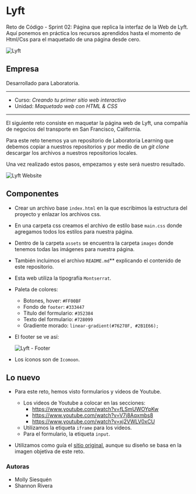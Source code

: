 # Lyft

Reto de Código - Sprint 02: Página que replica la interfaz de la Web de Lyft. Aquí ponemos en práctica los recursos aprendidos hasta el momento de Html/Css para el maquetado de una página desde cero. 

![Lyft](https://user-images.githubusercontent.com/32301249/36388652-97463560-156a-11e8-8a49-08028ec9d029.png)

## Empresa
Desarrollado para Laboratoria.

******
* Curso: _Creando tu primer sitio web interactivo_
* Unidad: _Maquetado web con HTML & CSS_

***

El siguiente reto consiste en maquetar la página web de Lyft, una compañía de negocios del transporte en San Francisco, California.

Para este reto tenemos ya un repositorio de Laboratoria Learning que debemos copiar a nuestros repositorios y por medio de un _git clone_ descargar los archivos a nuestros repositorios locales.

Una vez realizado estos pasos, empezamos y este será nuestro resultado.

![Lyft Website](docs/fullpage.png)

## Componentes

* Crear un archivo base `index.html` en la que escribimos la estructura del proyecto y enlazar los archivos css.

* En una carpeta css creamos el archivo de estilo base `main.css` donde agregamos todos los estilos para nuestra página.

* Dentro de la carpeta `assets` se encuentra la carpeta `images` donde tenemos todas las imágenes para nuestra página.

* También incluimos el archivo `README.md`** explicando el contenido de este repositorio.

* Esta web utiliza la tipografía `Montserrat`.

* Paleta de colores:
  - Botones, hover: `#FF00BF`
  - Fondo de `footer`: `#333447`
  - Título del formulario: `#352384`
  - Texto del formulario: `#728099`
  - Gradiente morado: `linear-gradient(#76278F, #2B1E66);`

* El footer se ve así:

  ![Lyft - Footer](docs/footer.gif)

* Los íconos son de `Icomoon`.

## Lo nuevo

* Para este reto, hemos visto formularios y videos de Youtube. 
  - Los videos de Youtube a colocar en las secciones:
    * https://www.youtube.com/watch?v=fLSmUWOYpKw
    * https://www.youtube.com/watch?v=V7j8Aqxmbs8
    * https://www.youtube.com/watch?v=xj2VWLV0xCU
  - Utilizamos la etiqueta `iframe` para los videos.
  - Para el formulario, la etiqueta `input`.

* Utilizamos como guía el [sitio original](https://www.lyft.com/), aunque su diseño se basa en la imagen objetiva de este reto.
 
### Autoras

* Molly Siesquén
* Shannon Rivera

